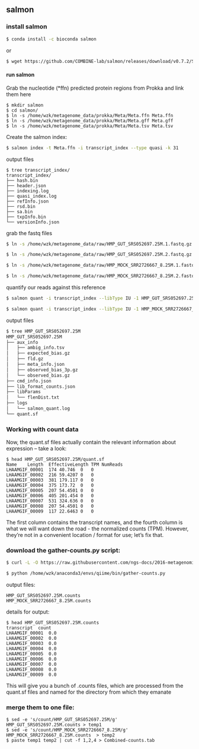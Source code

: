 ## salmon


### install salmon
```bash
$ conda install -c bioconda salmon
```
or
```bash
$ wget https://github.com/COMBINE-lab/salmon/releases/download/v0.7.2/Salmon-0.7.2_linux_x86_64.tar.gz
```

#### run salmon
Grab the nucleotide (*ffn) predicted protein regions from Prokka and link them here
```
$ mkdir salmon
$ cd salmon/
$ ln -s /home/wzk/metagenome_data/prokka/Meta/Meta.ffn Meta.ffn
$ ln -s /home/wzk/metagenome_data/prokka/Meta/Meta.gff Meta.gff
$ ln -s /home/wzk/metagenome_data/prokka/Meta/Meta.tsv Meta.tsv
```

Create the salmon index:
```bash
$ salmon index -t Meta.ffn -i transcript_index --type quasi -k 31

```

output files
```
$ tree transcript_index/
transcript_index/
├── hash.bin
├── header.json
├── indexing.log
├── quasi_index.log
├── refInfo.json
├── rsd.bin
├── sa.bin
├── txpInfo.bin
└── versionInfo.json
```

grab the fastq files
```bash
$ ln -s /home/wzk/metagenome_data/raw/HMP_GUT_SRS052697.25M.1.fastq.gz HMP_GUT_SRS052697.25M.1.fastq.gz

$ ln -s /home/wzk/metagenome_data/raw/HMP_GUT_SRS052697.25M.2.fastq.gz HMP_GUT_SRS052697.25M.2.fastq.gz

$ ln -s /home/wzk/metagenome_data/raw/HMP_MOCK_SRR2726667_8.25M.1.fastq.gz HMP_MOCK_SRR2726667_8.25M.1.fastq.gz

$ ln -s /home/wzk/metagenome_data/raw/HMP_MOCK_SRR2726667_8.25M.2.fastq.gz HMP_MOCK_SRR2726667_8.25M.2.fastq.gz
```

quantify our reads against this reference
```bash
$ salmon quant -i transcript_index --libType IU -1 HMP_GUT_SRS052697.25M.1.fastq.gz -2 HMP_GUT_SRS052697.25M.2.fastq.gz -o HMP_GUT_SRS052697.25M

$ salmon quant -i transcript_index --libType IU -1 HMP_MOCK_SRR2726667_8.25M.1.fastq.gz -2 HMP_MOCK_SRR2726667_8.25M.2.fastq.gz -o HMP_MOCK_SRR2726667_8.25M
```

output files
```bash
$ tree HMP_GUT_SRS052697.25M
HMP_GUT_SRS052697.25M
├── aux_info
│   ├── ambig_info.tsv
│   ├── expected_bias.gz
│   ├── fld.gz
│   ├── meta_info.json
│   ├── observed_bias_3p.gz
│   └── observed_bias.gz
├── cmd_info.json
├── lib_format_counts.json
├── libParams
│   └── flenDist.txt
├── logs
│   └── salmon_quant.log
└── quant.sf

```

### Working with count data
Now, the quant.sf files actually contain the relevant information about expression – take a look:
```
$ head HMP_GUT_SRS052697.25M/quant.sf 
Name    Length  EffectiveLength TPM NumReads
LHAAMGIF_00001  174 40.746  0   0
LHAAMGIF_00002  216 59.4207 0   0
LHAAMGIF_00003  381 179.117 0   0
LHAAMGIF_00004  375 173.72  0   0
LHAAMGIF_00005  207 54.4501 0   0
LHAAMGIF_00006  405 201.454 0   0
LHAAMGIF_00007  531 324.636 0   0
LHAAMGIF_00008  207 54.4501 0   0
LHAAMGIF_00009  117 22.6463 0   0
```
The first column contains the transcript names, and the fourth column is what we will want down the road - the normalized counts (TPM). However, they’re not in a convenient location / format for use; let’s fix that.


### download the gather-counts.py script:
```bash
$ curl -L -O https://raw.githubusercontent.com/ngs-docs/2016-metagenomics-sio/master/gather-counts.py
```

```bash
$ python /home/wzk/anaconda3/envs/qiime/bin/gather-counts.py
```

output files:
```
HMP_GUT_SRS052697.25M.counts
HMP_MOCK_SRR2726667_8.25M.counts
```

details for output:
```
$ head HMP_GUT_SRS052697.25M.counts
transcript  count
LHAAMGIF_00001  0.0
LHAAMGIF_00002  0.0
LHAAMGIF_00003  0.0
LHAAMGIF_00004  0.0
LHAAMGIF_00005  0.0
LHAAMGIF_00006  0.0
LHAAMGIF_00007  0.0
LHAAMGIF_00008  0.0
LHAAMGIF_00009  0.0
```
This will give you a bunch of .counts files, which are processed from the quant.sf files and named for the directory from which they emanate

### merge them to one file:
```
$ sed -e 's/count/HMP_GUT_SRS052697.25M/g' HMP_GUT_SRS052697.25M.counts > temp1
$ sed -e 's/count/HMP_MOCK_SRR2726667_8.25M/g' HMP_MOCK_SRR2726667_8.25M.counts  > temp2
$ paste temp1 temp2 | cut -f 1,2,4 > Combined-counts.tab
```
